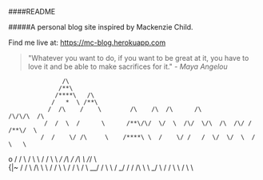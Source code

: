 ####README

#####A personal blog site inspired by Mackenzie Child. 

Find me live at: https://mc-blog.herokuapp.com


>"Whatever you want to do, if you want to be great at it,
>you have to love it and be able to make sacrifices for it."  			*- Maya Angelou*


			       /\
			      /**\
			     /****\   /\
			    /   *  \ /**\
			   /  /\    /    \        /\    /\  /\      /\            /\/\/\  /\
			  /  /  \  /      \      /**\/\/  \/  \  /\/  \/\  /\  /\/ / /**\/  \
			 /  /    \/ /\     \    /****\ \  /    \/ /   /  \/  \/  \  /    \   \
			 
 o    /  /  \   \/  \     \  / /    \ \    _/  /\   /  /\   \   \/_/   \\   \
{|~  /  /    \  /\   \    \ / /     \  \  /   /  \ /     \   \__/ /     \   \\
/ \_/  /      \/  \/\ \   \ _/      \   \/   /    \       \     \/       \   \\

